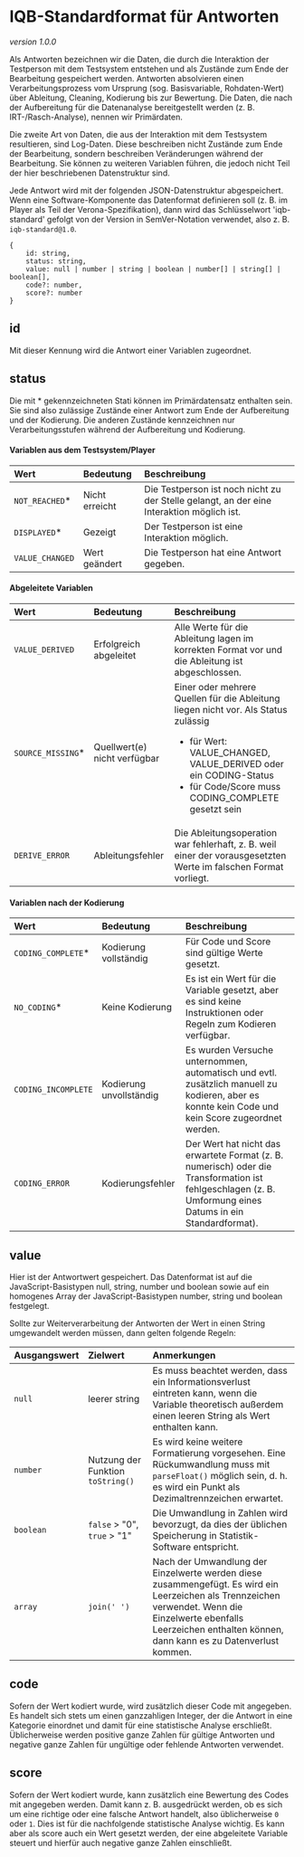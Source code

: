 # IQB-Standardformat für Antworten
*version 1.0.0*

Als Antworten bezeichnen wir die Daten, die durch die Interaktion der Testperson mit dem Testsystem entstehen und als Zustände zum Ende der Bearbeitung gespeichert werden. Antworten absolvieren einen Verarbeitungsprozess vom Ursprung (sog. Basisvariable, Rohdaten-Wert) über Ableitung, Cleaning, Kodierung bis zur Bewertung. Die Daten, die nach der Aufbereitung für die Datenanalyse bereitgestellt werden (z. B. IRT-/Rasch-Analyse), nennen wir Primärdaten.

Die zweite Art von Daten, die aus der Interaktion mit dem Testsystem resultieren, sind Log-Daten. Diese beschreiben nicht Zustände zum Ende der Bearbeitung, sondern beschreiben Veränderungen während der Bearbeitung. Sie können zu weiteren Variablen führen, die jedoch nicht Teil der hier beschriebenen Datenstruktur sind.

Jede Antwort wird mit der folgenden JSON-Datenstruktur abgespeichert. Wenn eine Software-Komponente das Datenformat definieren soll (z. B. im Player als Teil der Verona-Spezifikation), dann wird das Schlüsselwort 'iqb-standard' gefolgt von der Version in SemVer-Notation verwendet, also z. B. `iqb-standard@1.0`.

```
{
    id: string,
    status: string,
    value: null | number | string | boolean | number[] | string[] | boolean[],
    code?: number,
    score?: number
}
```
## id
Mit dieser Kennung wird die Antwort einer Variablen zugeordnet.

## status
Die mit * gekennzeichneten Stati können im Primärdatensatz enthalten sein. Sie sind also zulässige Zustände einer Antwort zum Ende der Aufbereitung und der Kodierung. Die anderen Zustände kennzeichnen nur Verarbeitungsstufen während der Aufbereitung und Kodierung.

#### Variablen aus dem Testsystem/Player
| Wert | Bedeutung | Beschreibung |
| :------------- | :------------- | :------------- |
| `NOT_REACHED`* | Nicht erreicht | Die Testperson ist noch nicht zu der Stelle gelangt, an der eine Interaktion möglich ist. |
| `DISPLAYED`* | Gezeigt | Der Testperson ist eine Interaktion möglich. |
| `VALUE_CHANGED` | Wert geändert | Die Testperson hat eine Antwort gegeben. |

#### Abgeleitete Variablen

| Wert | Bedeutung | Beschreibung |
| :------------- | :------------- | :------------- |
| `VALUE_DERIVED` | Erfolgreich abgeleitet | Alle Werte für die Ableitung lagen im korrekten Format vor und die Ableitung ist abgeschlossen. |
| `SOURCE_MISSING`* | Quellwert(e) nicht verfügbar | Einer oder mehrere Quellen für die Ableitung liegen nicht vor. Als Status zulässig<ul><li>für Wert: VALUE_CHANGED, VALUE_DERIVED oder ein CODING-Status</li><li>für Code/Score muss CODING_COMPLETE gesetzt sein</li></ul> |
| `DERIVE_ERROR` | Ableitungsfehler | Die Ableitungsoperation war fehlerhaft, z. B. weil einer der vorausgesetzten Werte im falschen Format vorliegt. |

#### Variablen nach der Kodierung

| Wert | Bedeutung | Beschreibung |
| :------------- | :------------- | :------------- |
| `CODING_COMPLETE`* | Kodierung vollständig | Für Code und Score sind gültige Werte gesetzt. |
| `NO_CODING`* | Keine Kodierung | Es ist ein Wert für die Variable gesetzt, aber es sind keine Instruktionen oder Regeln zum Kodieren verfügbar. |
| `CODING_INCOMPLETE` | Kodierung unvollständig | Es wurden Versuche unternommen, automatisch und evtl. zusätzlich  manuell zu kodieren, aber es konnte kein Code und kein Score zugeordnet werden. |
| `CODING_ERROR` | Kodierungsfehler | Der Wert hat nicht das erwartete Format (z. B. numerisch) oder die Transformation ist fehlgeschlagen (z. B. Umformung eines Datums in ein Standardformat). |

## value
Hier ist der Antwortwert gespeichert. Das Datenformat ist auf die JavaScript-Basistypen null, string, number und boolean sowie auf ein homogenes Array der JavaScript-Basistypen number, string und boolean festgelegt.

Sollte zur Weiterverarbeitung der Antworten der Wert in einen String umgewandelt werden müssen, dann gelten folgende Regeln:

| Ausgangswert | Zielwert | Anmerkungen |
| :------------- | :------------- | :------------- |
| `null` | leerer string | Es muss beachtet werden, dass ein Informationsverlust eintreten kann, wenn die Variable theoretisch außerdem einen leeren String als Wert enthalten kann. |
| `number` | Nutzung der Funktion `toString()` | Es wird keine weitere Formatierung vorgesehen. Eine Rückumwandlung muss mit `parseFloat()` möglich sein, d. h. es wird ein Punkt als Dezimaltrennzeichen erwartet. |
| `boolean` | `false` > "0", `true` > "1" | Die Umwandlung in Zahlen wird bevorzugt, da dies der üblichen Speicherung in Statistik-Software entspricht. |
| `array` | `join(' ')` | Nach der Umwandlung der Einzelwerte werden diese zusammengefügt. Es wird ein Leerzeichen als Trennzeichen verwendet. Wenn die Einzelwerte ebenfalls Leerzeichen enthalten können, dann kann es zu Datenverlust kommen. |

## code
Sofern der Wert kodiert wurde, wird zusätzlich dieser Code mit angegeben. Es handelt sich stets um einen ganzzahligen Integer, der die Antwort in eine Kategorie einordnet und damit für eine statistische Analyse erschließt. Üblicherweise werden positive ganze Zahlen für gültige Antworten und negative ganze Zahlen für ungültige oder fehlende Antworten verwendet.

## score
Sofern der Wert kodiert wurde, kann zusätzlich eine Bewertung des Codes mit angegeben werden. Damit kann z. B. ausgedrückt werden, ob es sich um eine richtige oder eine falsche Antwort handelt, also üblicherweise `0` oder `1`. Dies ist für die nachfolgende statistische Analyse wichtig. Es kann aber als score auch ein Wert gesetzt werden, der  eine abgeleitete Variable steuert und hierfür auch negative ganze Zahlen einschließt.

